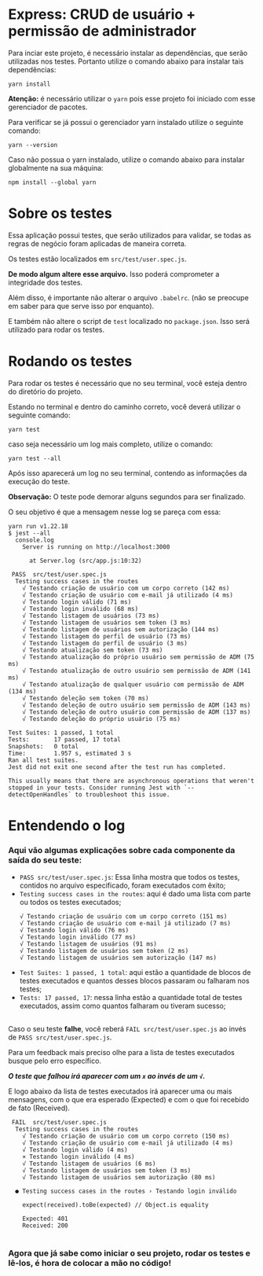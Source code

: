 # Express: CRUD de usuário + permissão de administrador

Para inciar este projeto, é necessário instalar as dependências, que serão utilizadas nos testes. Portanto utilize o comando abaixo para instalar tais dependências:

```
yarn install
```

**Atenção:** é necessário utilizar o `yarn` pois esse projeto foi iniciado com esse gerenciador de pacotes.

Para verificar se já possui o gerenciador yarn instalado utilize o seguinte comando:

```
yarn --version
```

Caso não possua o yarn instalado, utilize o comando abaixo para instalar globalmente na sua máquina:

```
npm install --global yarn
```

# **Sobre os testes**

Essa aplicação possui testes, que serão utilizados para validar, se todas as regras de negócio foram aplicadas de maneira correta.

Os testes estão localizados em `src/test/user.spec.js`.

**De modo algum altere esse arquivo.** Isso poderá comprometer a integridade dos testes.

Além disso, é importante não alterar o arquivo `.babelrc`. (não se preocupe em saber para que serve isso por enquanto).

E também não altere o script de `test` localizado no `package.json`. Isso será utilizado para rodar os testes.

# **Rodando os testes**

Para rodar os testes é necessário que no seu terminal, você esteja dentro do diretório do projeto.

Estando no terminal e dentro do caminho correto, você deverá utilizar o seguinte comando:

```
yarn test
```

caso seja necessário um log mais completo, utilize o comando:

```
yarn test --all
```

Após isso aparecerá um log no seu terminal, contendo as informações da execução do teste.

**Observação:** O teste pode demorar alguns segundos para ser finalizado.

O seu objetivo é que a mensagem nesse log se pareça com essa:

```
yarn run v1.22.18
$ jest --all
  console.log
    Server is running on http://localhost:3000

      at Server.log (src/app.js:10:32)

 PASS  src/test/user.spec.js
  Testing success cases in the routes
    √ Testando criação de usuário com um corpo correto (142 ms)
    √ Testando criação de usuário com e-mail já utilizado (4 ms)
    √ Testando login válido (71 ms)
    √ Testando login inválido (68 ms)
    √ Testando listagem de usuários (73 ms)
    √ Testando listagem de usuários sem token (3 ms)
    √ Testando listagem de usuários sem autorização (144 ms)
    √ Testando listagem do perfil de usuário (73 ms)
    √ Testando listagem do perfil de usuário (3 ms)
    √ Testando atualização sem token (73 ms)
    √ Testando atualização do próprio usuário sem permissão de ADM (75 ms)
    √ Testando atualização de outro usuário sem permissão de ADM (141 ms)
    √ Testando atualização de qualquer usuário com permissão de ADM (134 ms)
    √ Testando deleção sem token (70 ms)
    √ Testando deleção de outro usuário sem permissão de ADM (143 ms)
    √ Testando deleção de outro usuário com permissão de ADM (137 ms)
    √ Testando deleção do próprio usuário (75 ms)

Test Suites: 1 passed, 1 total
Tests:       17 passed, 17 total
Snapshots:   0 total
Time:        1.957 s, estimated 3 s
Ran all test suites.
Jest did not exit one second after the test run has completed.

This usually means that there are asynchronous operations that weren't stopped in your tests. Consider running Jest with `--detectOpenHandles` to troubleshoot this issue.
```

# **Entendendo o log**

### Aqui vão algumas explicações sobre cada componente da saída do seu teste:

- `PASS src/test/user.spec.js`: Essa linha mostra que todos os testes, contidos no arquivo especificado, foram executados com êxito;
- `Testing success cases in the routes`: aqui é dado uma lista com parte ou todos os testes executados;
  ```
  √ Testando criação de usuário com um corpo correto (151 ms)
  √ Testando criação de usuário com e-mail já utilizado (7 ms)
  √ Testando login válido (76 ms)
  √ Testando login inválido (77 ms)
  √ Testando listagem de usuários (91 ms)
  √ Testando listagem de usuários sem token (2 ms)
  √ Testando listagem de usuários sem autorização (147 ms)
  ```
- `Test Suites: 1 passed, 1 total`: aqui estão a quantidade de blocos de testes executados e quantos desses blocos passaram ou falharam nos testes;
- `Tests: 17 passed, 17`: nessa linha estão a quantidade total de testes executados, assim como quantos falharam ou tiveram sucesso;

##

Caso o seu teste **falhe**, você reberá `FAIL src/test/user.spec.js` ao invés de `PASS src/test/user.spec.js`.

Para um feedback mais preciso olhe para a lista de testes executados busque pelo erro específico.

**_O teste que falhou irá aparecer com um `x` ao invés de um `√`._**

E logo abaixo da lista de testes executados irá aparecer uma ou mais mensagens, com o que era esperado (Expected) e com o que foi recebido de fato (Received).

```
 FAIL  src/test/user.spec.js
  Testing success cases in the routes
    √ Testando criação de usuário com um corpo correto (150 ms)
    √ Testando criação de usuário com e-mail já utilizado (4 ms)
    √ Testando login válido (4 ms)
    × Testando login inválido (4 ms)
    √ Testando listagem de usuários (6 ms)
    √ Testando listagem de usuários sem token (3 ms)
    √ Testando listagem de usuários sem autorização (80 ms)

  ● Testing success cases in the routes › Testando login inválido

    expect(received).toBe(expected) // Object.is equality

    Expected: 401
    Received: 200

```

#

### Agora que já sabe como iniciar o seu projeto, rodar os testes e lê-los, é hora de colocar a mão no código!
